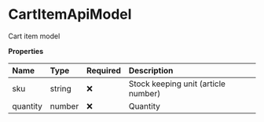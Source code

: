# CartItemApiModel

Cart item model

**Properties**

| Name     | Type   | Required | Description                         |
| :------- | :----- | :------- | :---------------------------------- |
| sku      | string | ❌       | Stock keeping unit (article number) |
| quantity | number | ❌       | Quantity                            |

<!-- This file was generated by liblab | https://liblab.com/ -->

